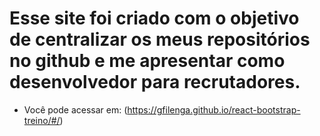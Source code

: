 # Esse site foi criado com o objetivo de centralizar os meus repositórios no github e me apresentar como desenvolvedor para recrutadores.

- Você pode acessar em: (https://gfilenga.github.io/react-bootstrap-treino/#/)
